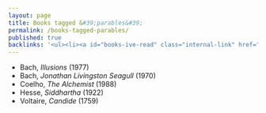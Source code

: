 ```yaml
---
layout: page
title: Books tagged &#39;parables&#39;
permalink: /books-tagged-parables/
published: true
backlinks: '<ul><li><a id="books-ive-read" class="internal-link" href="/books-ive-read/">Books I&#39;ve read</a></li></ul>'
---
```


* Bach, _Illusions_ (1977) 
* Bach, _Jonathan Livingston Seagull_ (1970) 
* Coelho, _The Alchemist_ (1988) 
* Hesse, _Siddhartha_ (1922) 
* Voltaire, _Candide_ (1759) 
